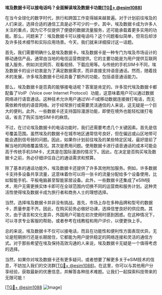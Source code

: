 **埃及数据卡可以接电话吗？全面解读埃及数据卡功能[[TG💪+ @esim1088](https://t.me/s/esim1088)]**

在当今全球化的数字时代，旅行和跨国工作变得越来越普遍。对于计划前往埃及的人们来说，选择合适的通信工具是必不可少的一步。其中，埃及数据卡成为许多人关注的重点，因为它不仅提供了便捷的数据流量服务，还可能承载着更多实用的功能。那么，问题来了：埃及数据卡可以接电话吗？这个问题看似简单，但背后却涉及许多技术细节和实际应用场景。今天，我们就来详细探讨这一话题。

首先，我们需要明确什么是埃及数据卡。埃及数据卡是一种专门为埃及市场设计的移动通信产品，通常由当地的电信运营商提供。它的主要功能是为用户提供互联网接入服务，例如浏览网页、观看视频、下载应用等。与传统的手机SIM卡不同，埃及数据卡的设计初衷是为了满足数据需求，而非直接支持语音通话。然而，随着技术的发展，许多埃及数据卡已经具备了额外的功能，包括语音通话能力。

那么，埃及数据卡是否真的能够接电话呢？答案是肯定的。许多现代埃及数据卡都配备了VoIP（Voice over Internet Protocol）功能，这意味着用户可以通过数据网络进行语音通话。这种技术允许用户通过Wi-Fi或移动数据连接拨打电话，而无需依赖传统的语音网络。对于经常旅行或需要灵活通信的人来说，这无疑是一个巨大的便利。此外，一些数据卡还支持国际漫游功能，即使在境外也能轻松拨打电话，省去了购买当地SIM卡的麻烦。

不过，在讨论埃及数据卡的电话功能时，我们还需要考虑几个关键因素。首先是信号覆盖范围。虽然埃及的数据卡在城市地区通常信号良好，但在偏远或山区地带可能会遇到信号弱的问题。因此，如果你计划前往埃及的某些特定区域，最好提前了解当地的网络覆盖情况。其次是费用问题。使用数据卡进行语音通话的成本可能会高于传统手机SIM卡，尤其是在国际漫游的情况下。因此，在决定是否购买埃及数据卡之前，务必仔细评估自己的通话需求和预算。

除了基本的通话功能外，埃及数据卡还提供了许多其他附加服务。例如，许多数据卡支持多设备共享流量，这意味着你可以将一张卡的流量分配给多个设备使用，比如智能手机、平板电脑甚至智能家居设备。此外，一些数据卡还集成了eSIM技术，用户无需更换实体卡即可在全球范围内切换不同的运营商和服务计划。这种灵活性使得埃及数据卡成为旅行者和商务人士的理想选择。

当然，选择埃及数据卡并非没有挑战。首先，市场上存在多种品牌和型号的数据卡，质量参差不齐。因此，在购买前务必做好功课，选择信誉良好的供应商。其次，由于语言和文化差异，外国用户可能在初次使用时感到困惑。在这种情况下，可以寻求专业客服的帮助，或者参考在线教程和用户评价，以便更快上手。

总的来说，埃及数据卡不仅可以接电话，而且在功能性和便利性方面表现优异。无论是短期旅行还是长期居住，它都能为用户提供稳定的网络连接和灵活的通信方式。对于那些希望在埃及保持高效沟通的人来说，埃及数据卡无疑是一个值得考虑的选择。

当然，如果你对埃及数据卡还有更多疑问，或者想要了解更多关于eSIM技术的信息，不妨加入我们的交流群[[TG💪+ @esim1088](https://t.me/s/esim1088)]。在这里，你可以与其他用户分享经验，获取最新的优惠信息，并解答各种技术难题。让我们一起探索科技带来的无限可能！

[[TG💪+ @esim1088](https://t.me/s/esim1088) ![Image](https://i.postimg.cc/4NQfJmqS/Snipaste-2025-05-13-00-14-12.png)]